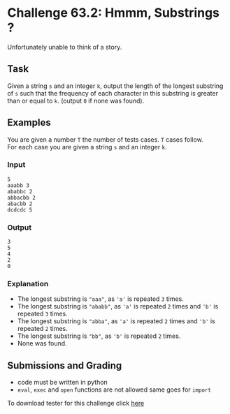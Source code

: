 # Challenge 63.2: Hmmm, Substrings ?

Unfortunately unable to think of a story.

## Task

Given a string `s` and an integer `k`, output the length of the longest substring of `s` such that the frequency of each character in this substring is greater than or equal to `k`. (output `0` if none was found).

## Examples

You are given a number `T` the number of tests cases. `T` cases follow.  
For each case you are given a string `s` and an integer `k`.

### Input
```
5
aaabb 3
ababbc 2
abbacbb 2
abacbb 2
dcdcdc 5
```

### Output
```
3
5
4
2
0
```

### Explanation 

- The longest substring is `"aaa"`, as `'a'` is repeated `3` times.
- The longest substring is `"ababb"`, as `'a'` is repeated `2` times and `'b'` is repeated `3` times.
- The longest substring is `"abba"`, as `'a'` is repeated `2` times and `'b'` is repeated `2` times.
- The longest substring is `"bb"`, as `'b'` is repeated `2` times.
- None was found.


## Submissions and Grading

- code must be written in python
- `eval`, `exec` and `open` functions are not allowed same goes for `import`

To download tester for this challenge click [here](https://downgit.github.io/#/home?url=https://github.com/Pomroka/PreviousChallenges/tree/main/Challenge_63_2)